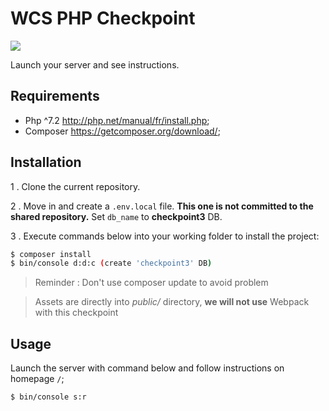 WCS PHP Checkpoint
=====================
![](https://static.tvtropes.org/pmwiki/pub/images/potc_monocle2.jpg)

Launch your server and see instructions.

Requirements
------------

  * Php ^7.2    http://php.net/manual/fr/install.php;
  * Composer    https://getcomposer.org/download/;

Installation
------------

1 . Clone the current repository.

2 . Move in and create a `.env.local` file. 
**This one is not committed to the shared repository.**
Set `db_name` to **checkpoint3** DB.
 
3 . Execute commands below into your working folder to install the project:

```bash
$ composer install
$ bin/console d:d:c (create 'checkpoint3' DB)
```
> Reminder : Don't use composer update to avoid problem

> Assets are directly into *public/* directory, **we will not use** Webpack with this checkpoint


Usage
-----

Launch the server with command below and follow instructions on homepage `/`;

```bash
$ bin/console s:r
```
